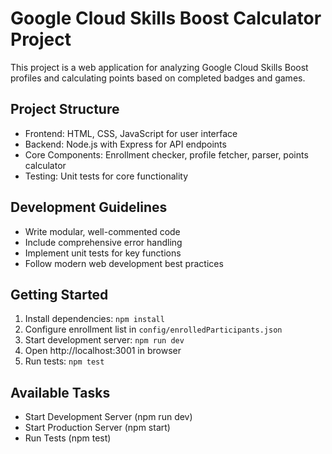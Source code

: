 # Google Cloud Skills Boost Calculator Project

This project is a web application for analyzing Google Cloud Skills Boost profiles and calculating points based on completed badges and games.

## Project Structure
- Frontend: HTML, CSS, JavaScript for user interface  
- Backend: Node.js with Express for API endpoints
- Core Components: Enrollment checker, profile fetcher, parser, points calculator
- Testing: Unit tests for core functionality

## Development Guidelines
- Write modular, well-commented code
- Include comprehensive error handling
- Implement unit tests for key functions
- Follow modern web development best practices

## Getting Started
1. Install dependencies: `npm install`
2. Configure enrollment list in `config/enrolledParticipants.json`
3. Start development server: `npm run dev`
4. Open http://localhost:3001 in browser
5. Run tests: `npm test`

## Available Tasks
- Start Development Server (npm run dev)
- Start Production Server (npm start)
- Run Tests (npm test)